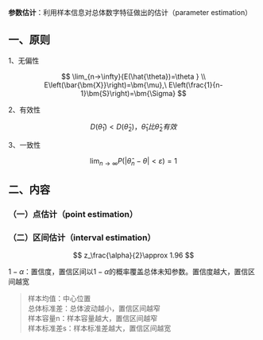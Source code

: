 

**参数估计**：利用样本信息对总体数字特征做出的估计（parameter estimation）




## 一、原则

1、无偏性

$$
\lim_{n→\infty}{E(\hat{\theta})=\theta } \\ 
E\left(\bar{\bm{X}}\right)=\bm{\mu},\ E\left(\frac{1}{n-1}\bm{S}\right)=\bm{\Sigma}	
$$


2、有效性

$$
D(\hat{\theta}_1)<D(\hat{\theta}_2)，\hat{\theta}_1比\hat{\theta}_2有效
$$


3、一致性

$$
\lim_{n\rightarrow\infty}{P\left({\left|{\hat{\theta}}_n-\theta\right|<\varepsilon}\right)}=1
$$

## 二、内容

### （一）点估计（point estimation）

### （二）区间估计（interval estimation）

$$
z_\frac{\alpha}{2}\approx 1.96
$$

$1-\alpha$：置信度，置信区间以$1-\alpha$的概率覆盖总体未知参数。置信度越大，置信区间越宽

> 样本均值：中心位置  
> 总体标准差：总体波动越小，置信区间越窄  
> 样本容量n：样本容量越大，置信区间越窄  
> 样本标准差s：样本标准差越大，置信区间越宽




